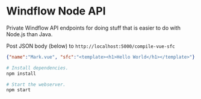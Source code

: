 # Windflow Node API

Private Windflow API endpoints for doing stuff that is easier to do with Node.js than Java.

Post JSON body (below) to `http://localhost:5000/compile-vue-sfc`
```json
{"name":"Mark.vue", "sfc":"<template><h1>Hello World</h1></template>"}
```


```bash
# Install dependencies.
npm install

# Start the webserver.
npm start
```
